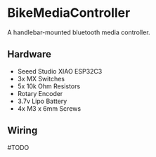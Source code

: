 # BikeMediaController
A handlebar-mounted bluetooth media controller.

## Hardware
* Seeed Studio XIAO ESP32C3
* 3x MX Switches
* 5x 10k Ohm Resistors
* Rotary Encoder
* 3.7v Lipo Battery
* 4x M3 x 6mm Screws

## Wiring

#TODO
